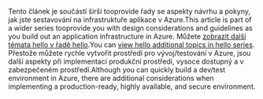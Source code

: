 <span data-ttu-id="002e4-101">Tento článek je součástí širší tooprovide řady se aspekty návrhu a pokyny, jak jste sestavování na infrastruktuře aplikace v Azure.</span><span class="sxs-lookup"><span data-stu-id="002e4-101">This article is part of a wider series tooprovide you with design considerations and guidelines as you build out an application infrastructure in Azure.</span></span> <span data-ttu-id="002e4-102">Můžete [zobrazit další témata hello v řadě hello](#next-steps).</span><span class="sxs-lookup"><span data-stu-id="002e4-102">You can [view hello additional topics in hello series](#next-steps).</span></span> <span data-ttu-id="002e4-103">Přestože můžete rychle vytvořit prostředí pro vývoj/testování v Azure, jsou další aspekty při implementaci produkční prostředí, vysoce dostupný a v zabezpečeném prostředí.</span><span class="sxs-lookup"><span data-stu-id="002e4-103">Although you can quickly build a dev/test environment in Azure, there are additional considerations when implementing a production-ready, highly available, and secure environment.</span></span>

